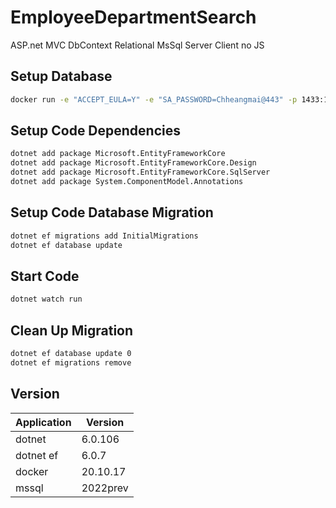 # EmployeeDepartmentSearch
ASP.net MVC DbContext Relational MsSql Server Client no JS

## Setup Database
```bash
docker run -e "ACCEPT_EULA=Y" -e "SA_PASSWORD=Chheangmai@443" -p 1433:1433 -d mcr.microsoft.com/mssql/server:2022-latest
```

## Setup Code Dependencies
```bash
dotnet add package Microsoft.EntityFrameworkCore
dotnet add package Microsoft.EntityFrameworkCore.Design
dotnet add package Microsoft.EntityFrameworkCore.SqlServer
dotnet add package System.ComponentModel.Annotations
```

## Setup Code Database Migration
```bash
dotnet ef migrations add InitialMigrations
dotnet ef database update
```

## Start Code
```bash
dotnet watch run
```

## Clean Up Migration
```bash
dotnet ef database update 0
dotnet ef migrations remove
```

## Version

| Application | Version |
| ------------| --------|
| dotnet      | 6.0.106 |
| dotnet ef   |  6.0.7  |
| docker      | 20.10.17|
| mssql       | 2022prev|
